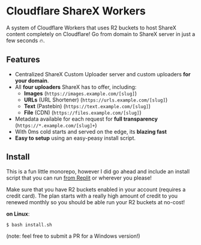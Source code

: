 # Cloudflare ShareX Workers

A system of Cloudflare Workers that uses R2 buckets to host ShareX
content completely on Cloudflare! Go from domain to ShareX server in
just a few seconds :fire:.

## Features

- Centralized ShareX Custom Uploader server and custom uploaders **for
  your domain**.
- All **four uploaders** ShareX has to offer, including:
	- **Images** (`https://images.example.com/[slug]`)
  - **URLs** (URL Shortener) (`https://urls.example.com/[slug]`)
  - **Text** (Pastebin) (`https://text.example.com/[slug]`)
  - **File** (CDN) (`https://files.example.com/[slug]`)
- Metadata available for each request for **full transparency**
  (`https://*.example.com/[slug]+`)
- With 0ms cold starts and served on the edge, its **blazing fast**
- **Easy to setup** using an easy-peasy install script.

## Install

This is a fun little monorepo, however I did go ahead and include an
install script that you can run [from Replit](https://replit.com/github/rayhanadev/sharex-cloudflare)
or wherever you please!

Make sure that you have R2 buckets enabled in your account (requires a
credit card). The plan starts with a really high amount of credit
to you renewed monthly so you should be able run your R2 buckets at
no-cost!

**on Linux**:

```bash
$ bash install.sh
```

(note: feel free to submit a PR for a Windows version!)
